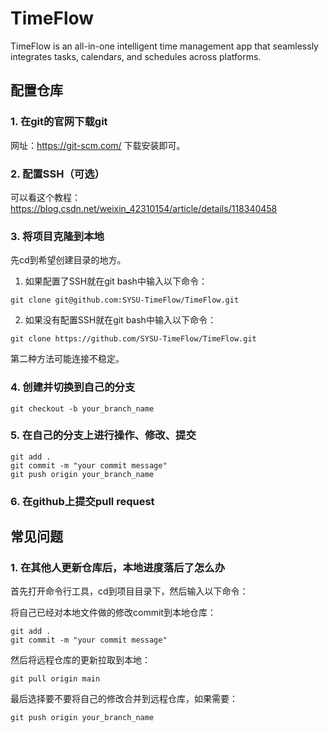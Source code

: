 # TimeFlow
TimeFlow is an all-in-one intelligent time management app that seamlessly integrates tasks, calendars, and schedules across platforms.

## 配置仓库

### 1. 在git的官网下载git
网址：https://git-scm.com/ 下载安装即可。

### 2. 配置SSH（可选）
可以看这个教程：https://blog.csdn.net/weixin_42310154/article/details/118340458

### 3. 将项目克隆到本地
先cd到希望创建目录的地方。
1. 如果配置了SSH就在git bash中输入以下命令：
```shell
git clone git@github.com:SYSU-TimeFlow/TimeFlow.git
```

2. 如果没有配置SSH就在git bash中输入以下命令：
```shell
git clone https://github.com/SYSU-TimeFlow/TimeFlow.git
```
第二种方法可能连接不稳定。

### 4. 创建并切换到自己的分支
```shell
git checkout -b your_branch_name
```

### 5. 在自己的分支上进行操作、修改、提交

```shell
git add .
git commit -m "your commit message"
git push origin your_branch_name
```

### 6. 在github上提交pull request

## 常见问题

### 1. 在其他人更新仓库后，本地进度落后了怎么办

首先打开命令行工具，cd到项目目录下，然后输入以下命令：

将自己已经对本地文件做的修改commit到本地仓库：
```shell
git add .
git commit -m "your commit message"
```

然后将远程仓库的更新拉取到本地：
```shell
git pull origin main
```

最后选择要不要将自己的修改合并到远程仓库，如果需要：
```shell
git push origin your_branch_name
```
